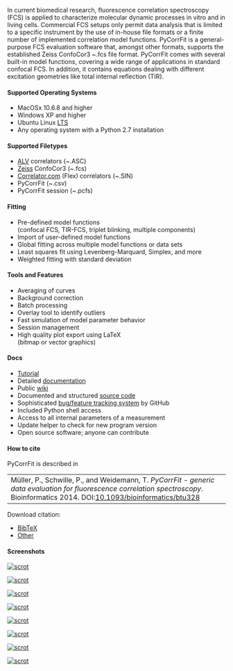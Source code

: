 In current biomedical research, fluorescence correlation spectroscopy (FCS) is  applied
to characterize molecular dynamic processes in vitro and in living cells.  Commercial
FCS setups only permit data analysis that is limited to  a specific instrument by
the use of in-house file formats or a  finite number of implemented correlation
model functions. PyCorrFit is a general-purpose FCS evaluation software that,
amongst other formats, supports the established Zeiss ConfoCor3 ~.fcs  file format.
PyCorrFit comes with several built-in model functions, covering a wide range of
applications in standard confocal FCS. In addition, it contains equations dealing
with different excitation geometries like total internal reflection (TIR).

#### Supported Operating Systems
- MacOSx 10.6.8 and higher
- Windows XP and higher
- Ubuntu Linux [LTS](https://wiki.ubuntu.com/LTS)
- Any operating system with a Python 2.7 installation

#### Supported Filetypes
- [ALV](http://www.alvgmbh.de/) correlators (~.ASC)  
- [Zeiss](http://microscopy.zeiss.com/microscopy/en_us/products/confocal-microscopes.html) ConfoCor3 (~.fcs)
- [Correlator.com](http://correlator.com/) (Flex) correlators (~.SIN) 
- PyCorrFit (~.csv)  
- PyCorrFit session (~.pcfs)  


#### Fitting
- Pre-defined model functions    
  (confocal FCS, TIR-FCS, triplet blinking, multiple components)
- Import of user-defined model functions 
- Global fitting across multiple model functions or data sets
- Least squares fit using Levenberg-Marquard, Simplex, and more
- Weighted fitting with standard deviation


#### Tools and Features
- Averaging of curves
- Background correction
- Batch processing
- Overlay tool to identify outliers
- Fast simulation of model parameter behavior
- Session management
- High quality plot export using LaTeX  
  (bitmap or vector graphics)


#### Docs
- [Tutorial](https://github.com/paulmueller/PyCorrFit/wiki/Tutorial)
- Detailed [documentation](https://github.com/paulmueller/PyCorrFit/raw/master/PyCorrFit_doc.pdf)
- Public [wiki](https://github.com/paulmueller/PyCorrFit/wiki)
- Documented and structured [source code](https://github.com/paulmueller/PyCorrFit/tree/master/src)
- Sophisticated [bug/feature tracking system](https://github.com/paulmueller/PyCorrFit/issues?state=open) by GitHub
- Included Python shell access
- Access to all internal parameters of a measurement
- Update helper to check for new program version
- Open source software; anyone can contribute


#### How to cite
PyCorrFit is described in

|      |
|:-----|
|Müller, P., Schwille, P., and Weidemann, T. *PyCorrFit - generic data evaluation for fluorescence correlation spectroscopy*. Bioinformatics 2014. DOI:[10.1093/bioinformatics/btu328](http://dx.doi.org/10.1093/bioinformatics/btu328)|

Download citation: 
- [BibTeX](./cite/PyCorrFit.bib)
- [Other](http://bioinformatics.oxfordjournals.org/citmgr?gca=bioinfo%3Bbtu328v1)


#### Screenshots
[ ![scrot](./images/Screenshot_Desktop_Win.png) ](./images/Screenshot_Desktop_Win.png "Desktop (Windows)")

[ ![scrot](./images/Screenshot_Desktop_Mac.png) ](./images/Screenshot_Desktop_Mac.png "Desktop (Mac OSx)")

[ ![scrot](./images/Screenshot_Desktop.png) ](./images/Screenshot_Desktop.png "Desktop (Ubuntu)")

[ ![scrot](./images/Screenshot_Desktop_Raspbian_Jessie.png) ](./images/Screenshot_Desktop_Raspbian_Jessie.png "PyCorrFit on the Raspberry Pi!")

[ ![scrot](./images/Screenshot_Main.png) ](./images/Screenshot_Main.png "Main Window")

[ ![scrot](./images/Screenshot_Graphics_output.png) ](./images/Screenshot_Graphics_output.png "Graphics  output  (matplotlib)")

[ ![scrot](./images/Screenshot_Select_curves.png) ](./images/Screenshot_Select_curves.png "Curve  selection")

[ ![scrot](./images/Screenshot_Trace_view.png) ](./images/Screenshot_Trace_view.png "Trace  view")
